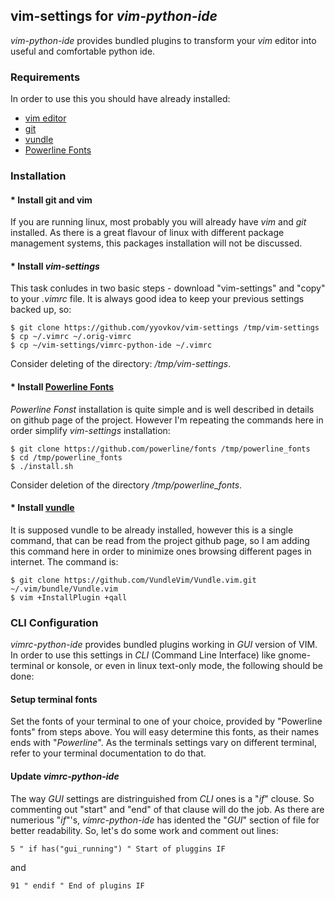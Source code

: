 ## vim-settings for *vim-python-ide*
*vim-python-ide* provides bundled plugins to transform your *vim* editor into useful and comfortable python ide.
### Requirements
In order to use this you should have already installed:
* [vim editor](http://vim.org)
* [git](https://git-scm.com)
* [vundle](https://github.com/VundleVim/Vundle.vim.git)
* [Powerline Fonts](https://github.com/powerline/fonts)

### Installation
#### * Install git and vim
If you are running linux, most probably you will already have *vim* and *git* installed. As there is a great flavour of linux with different package management systems, this packages installation will not be discussed.
#### * Install *vim-settings*
This task conludes in two basic steps - download "vim-settings" and "copy" to your *.vimrc* file. It is always good idea to keep your previous settings backed up, so:
```
$ git clone https://github.com/yyovkov/vim-settings /tmp/vim-settings
$ cp ~/.vimrc ~/.orig-vimrc
$ cp ~/vim-settings/vimrc-python-ide ~/.vimrc
```
Consider deleting of the directory: */tmp/vim-settings*.
#### * Install [Powerline Fonts](https://github.com/powerline/fonts)
*Powerline Fonst* installation is quite simple and is well described in details on github page of the project. However I'm repeating the commands here in order simplify *vim-settings* installation:
```
$ git clone https://github.com/powerline/fonts /tmp/powerline_fonts
$ cd /tmp/powerline_fonts
$ ./install.sh
```
Consider deletion of the directory */tmp/powerline_fonts*.
#### * Install [vundle](https://github.com/VundleVim/Vundle.vim.git)
It is supposed vundle to be already installed, however this is a single command, that can be read from the project github page, so I am adding this command here in order to minimize ones browsing different pages in internet. The command is:
```
$ git clone https://github.com/VundleVim/Vundle.vim.git ~/.vim/bundle/Vundle.vim
$ vim +InstallPlugin +qall
```

### CLI Configuration
*vimrc-python-ide* provides bundled plugins working in *GUI* version of VIM. In order to use this settings in *CLI* (Command Line Interface) like gnome-terminal or konsole, or even in linux text-only mode, the following should be done:
#### Setup terminal fonts
Set the fonts of your terminal to one of your choice, provided by "Powerline fonts" from steps above. You will easy determine this fonts, as their names ends with "*Powerline*". As the terminals settings vary on different terminal, refer to your terminal documentation to do that. 
#### Update *vimrc-python-ide*
The way *GUI* settings are distringuished from *CLI* ones is a "*if*" clouse. So commenting out "start" and "end" of that clause will do the job. As there are numerious "*if*"'s, *vimrc-python-ide* has idented the "*GUI*" section of file for better readability. So, let's do some work and comment out lines:
```
5 " if has("gui_running") " Start of pluggins IF
```
and 
```
91 " endif " End of plugins IF
```
